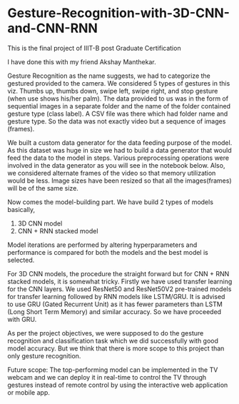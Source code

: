 # Gesture-Recognition-with-3D-CNN-and-CNN-RNN
This is the final project of IIIT-B post Graduate Certification

I have done this with my friend Akshay Manthekar. 


Gesture Recognition as the name suggests, we had to categorize the gestured provided to the camera. We considered 5 types of gestures in this viz. Thumbs up, thumbs down, swipe left, swipe right, and stop gesture (when use shows his/her palm). The data provided to us was in the form of sequential images in a separate folder and the name of the folder contained gesture type (class label). A CSV file was there which had folder name and gesture type. So the data was not exactly video but a sequence of images (frames).

We built a custom data generator for the data feeding purpose of the model. As this dataset was huge in size we had to build a data generator that would feed the data to the model in steps. Various preprocessing operations were involved in the data generator as you will see in the notebook below. Also, we considered alternate frames of the video so that memory utilization would be less. Image sizes have been resized so that all the images(frames) will be of the same size. 

Now comes the model-building part. We have build 2 types of models basically,
1. 3D CNN model
2. CNN + RNN stacked model

Model iterations are performed by altering hyperparameters and performance is compared for both the models and the best model is selected. 

For 3D CNN models, the procedure the straight forward but for CNN + RNN stacked models, it is somewhat tricky. Firstly we have used transfer learning for the CNN layers. We used ResNet50 and ResNet50V2 pre-trained models for transfer learning followed by RNN models like LSTM/GRU. It is advised to use GRU (Gated Recurrent Unit) as it has fewer parameters than LSTM (Long Short Term Memory) and similar accuracy. So we have proceeded with GRU.

As per the project objectives, we were supposed to do the gesture recognition and classification task which we did successfully with good model accuracy. But we think that there is more scope to this project than only gesture recognition.

Future scope:
The top-performing model can be implemented in the TV webcam and we can deploy it in real-time to control the TV through gestures instead of remote control by using the interactive web application or mobile app.
